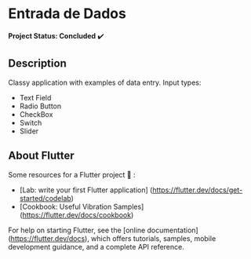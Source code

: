 # **Entrada de Dados**

**Project Status: Concluded** :heavy_check_mark:

## **Description**

Classy application with examples of data entry. Input types:

- Text Field
- Radio Button
- CheckBox
- Switch
- Slider

## **About Flutter**

Some resources for a Flutter project :hammer: :

- [Lab: write your first Flutter application] (https://flutter.dev/docs/get-started/codelab)
- [Cookbook: Useful Vibration Samples] (https://flutter.dev/docs/cookbook)

For help on starting Flutter, see the
[online documentation] (https://flutter.dev/docs), which offers tutorials,
samples, mobile development guidance, and a complete API reference.